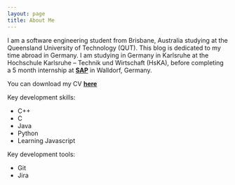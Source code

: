 ```yaml
---
layout: page
title: About Me
---
```


I am a software engineering student from Brisbane, Australia studying at the Queensland University of Technology (QUT). This blog is dedicated to my time abroad in Germany. I am studying in Germany in Karlsruhe at the Hochschule Karlsruhe – Technik und Wirtschaft (HsKA), before completing a 5 month internship at **[SAP](https://www.sap.com/index.html)** in Walldorf, Germany.

You can download my CV **[here](/misc-pages/cv.pdf)**

Key development skills: <br>
<ul>
  <li>C++</li>
  <li>C</li>
  <li>Java</li>
  <li>Python</li>
  <li>Learning Javascript</li>
</ul>

Key development tools: <br>
<ul>
  <li>Git</li>
  <li>Jira</li>
</ul>